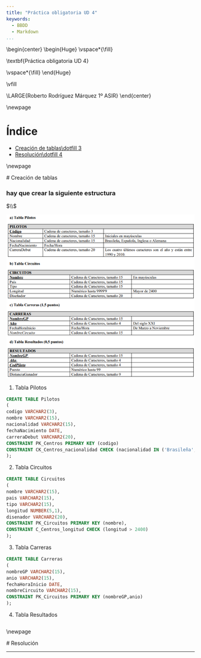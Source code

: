 ```yaml
---
title: "Práctica obligatoria UD 4"
keywords:
  - BBDD
  - Markdown
...
```


\begin{center}
\begin{Huge}
\vspace*{\fill}

\textbf{Práctica obligatoria UD 4}

\vspace*{\fill}
\end{Huge}

\vfill

\LARGE{Roberto Rodríguez Márquez 1º ASIR}
\end{center}


\newpage

# Índice
- [Creación de tablas\dotfill 3](#id-section1)
- [Resolución\dotfill 4](#id-section2)

\newpage
<div id='id-section1'/>
# Creación de tablas

### hay que crear la siguiente estructura
$\\$

![](tablas_enunciado.png)


1. Tabla Pilotos

```sql
CREATE TABLE Pilotos
(
codigo VARCHAR2(3),
nombre VARCHAR2(15),
nacionalidad VARCHAR2(15),
fechaNacimiento DATE,
carreraDebut VARCHAR2(20),
CONSTRAINT PK_Centros PRIMARY KEY (codigo)
CONSTRAINT CK_Centros_nacionalidad CHECK (nacionalidad IN ('Brasileña','Española','Inglesa','Alemana'))
);
```
2. Tabla Circuitos

```sql
CREATE TABLE Circuitos
(
nombre VARCHAR2(15),
pais VARCHAR2(15),
tipo VARCHAR2(15),
longitud NUMBER(5,1),
disenador VARCHAR2(20),
CONSTRAINT PK_Circuitos PRIMARY KEY (nombre),
CONSTRAINT C_Centros_longitud CHECK (longitud > 2400)
);
```
3. Tabla Carreras

```sql
CREATE TABLE Carreras
(
nombreGP VARCHAR2(15),
anio VARCHAR2(15),
fechaHoraInicio DATE,
nombreCircuito VARCHAR2(15),
CONSTRAINT PK_Circuitos PRIMARY KEY (nombreGP,anio)
);
```
4. Tabla Resultados

```sql

```

\newpage
<div id='id-section2'/>
# Resolución

---


